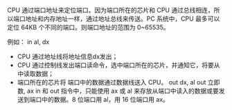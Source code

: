 CPU 通过端口地址来定位端口。因为端口所在的芯片和 CPU 通过总线相连，所以端口地址和内存地址一样，通过地址总线来传送。PC 系统中，CPU 最多可以定位 64KB 个不同的端口。则端口地址的范围为 0~65535。

例如：
in al, dx
-   CPU 通过地址线将地址信息dx发出；
-   CPU 通过控制线发出端口读命令，选中端口所在的芯片，并通知它，将要从中读取数据；
-   端口所在的芯片将 端口中的数据通过数据线送入 CPU。
out dx, al
out 立即数, ax
in 和 out 指令中，只能使用 ax 或 al 来存放从端口中读入的数据或要发送到端口中的数据。8 位端口用 al，用 16 位端口用 ax。